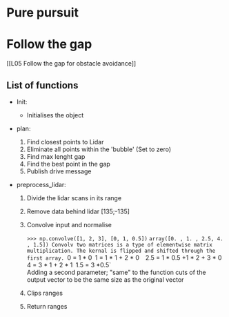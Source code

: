 # Pure pursuit

# Follow the gap
[[L05 Follow the gap for obstacle avoidance]]
## List of functions
- Init: 
	- Initialises the object
- plan:
	1) Find closest points to Lidar
	2) Eliminate all points within the 'bubble' (Set to zero)
	3) Find max lenght gap
	4) Find the best point in the gap
	5) Publish drive message

- preprocess_lidar:
	1) Divide the lidar scans in its range
	2) Remove  data behind lidar [135;-135]
	3) Convolve input and normalise
	
		`>>> np.convolve([1, 2, 3], [0, 1, 0.5])`
		`array([0. , 1. , 2.5, 4. , 1.5])
		Convolv two matrices is a type of elementwise matrix multiplication. The kernal is flipped and shifted through the first array.
		`0 = 1 * 0`
		`1 = 1 * 1 + 2 * 0` 
		`2.5 = 1 * 0.5 +1 * 2 + 3 * 0`
		`4 = 3 * 1 + 2 * 1`
		`1.5 = 3 *0.5`  
		Adding a second parameter; "same" to the function cuts of the output vector to be the same size as the original vector
		
	4) Clips ranges
	5) Return ranges
	